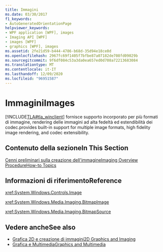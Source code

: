 ```yaml
---
title: Immagini
ms.date: 03/30/2017
f1_keywords:
- AutoGeneratedOrientationPage
helpviewer_keywords:
- WPF application [WPF], images
- Imaging API [WPF]
- images [WPF]
- graphics [WPF], images
ms.assetid: 2fe21d59-b444-4786-b68d-35d94e18ce0d
ms.openlocfilehash: 2967fc69f1405f7bfbe87a07182de708fd09029b
ms.sourcegitcommit: 9f6df084c53a3da0ea657ed0d708a72213683084
ms.translationtype: MT
ms.contentlocale: it-IT
ms.lasthandoff: 12/09/2020
ms.locfileid: "96951587"
---
```

# <a name="images"></a><span data-ttu-id="bb7dc-102">Immagini</span><span class="sxs-lookup"><span data-stu-id="bb7dc-102">Images</span></span>
[!INCLUDE[TLA#tla_winclient](../../../includes/tlasharptla-winclient-md.md)] <span data-ttu-id="bb7dc-103">fornisce supporto incorporato per più formati di immagine, rendering delle immagini ad alta fedeltà ed estendibilità dei codec.</span><span class="sxs-lookup"><span data-stu-id="bb7dc-103">provides built-in support for multiple image formats, high fidelity image rendering, and codec extensibility.</span></span>  
  
## <a name="in-this-section"></a><span data-ttu-id="bb7dc-104">Contenuto della sezione</span><span class="sxs-lookup"><span data-stu-id="bb7dc-104">In This Section</span></span>  
 [<span data-ttu-id="bb7dc-105">Cenni preliminari sulla creazione dell'immagine</span><span class="sxs-lookup"><span data-stu-id="bb7dc-105">Imaging Overview</span></span>](imaging-overview.md)  
 [<span data-ttu-id="bb7dc-106">Procedure</span><span class="sxs-lookup"><span data-stu-id="bb7dc-106">How-to Topics</span></span>](imaging-how-to-topics.md)  
  
## <a name="reference"></a><span data-ttu-id="bb7dc-107">Informazioni di riferimento</span><span class="sxs-lookup"><span data-stu-id="bb7dc-107">Reference</span></span>  
 <xref:System.Windows.Controls.Image>  
  
 <xref:System.Windows.Media.Imaging.BitmapImage>  
  
 <xref:System.Windows.Media.Imaging.BitmapSource>  
  
## <a name="see-also"></a><span data-ttu-id="bb7dc-108">Vedere anche</span><span class="sxs-lookup"><span data-stu-id="bb7dc-108">See also</span></span>

- [<span data-ttu-id="bb7dc-109">Grafica 2D e creazione di immagini</span><span class="sxs-lookup"><span data-stu-id="bb7dc-109">2D Graphics and Imaging</span></span>](../advanced/optimizing-performance-2d-graphics-and-imaging.md)
- [<span data-ttu-id="bb7dc-110">Grafica e Multimedia</span><span class="sxs-lookup"><span data-stu-id="bb7dc-110">Graphics and Multimedia</span></span>](index.md)
